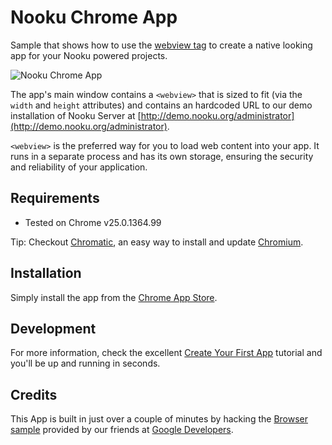 # Nooku Chrome App

Sample that shows how to use the [webview tag](http://developer.chrome.com/trunk/apps/app_external.html#webview) to create a native looking app for your Nooku powered projects.

![Nooku Chrome App](http://cl.ly/KhCh/Screen%20Shot%202012-11-05%20at%2023.52.35.png)

The app's main window contains a `<webview>` that is sized to fit (via the `width` and `height` attributes) and contains an hardcoded URL to our demo installation of Nooku Server at [http://demo.nooku.org/administrator](http://demo.nooku.org/administrator).

`<webview>` is the preferred way for you to load web content into your app. It runs in a separate process and has its own storage, ensuring the security and reliability of your application.

## Requirements

* Tested on Chrome v25.0.1364.99

Tip: Checkout [Chromatic](http://mrgeckosmedia.com/applications/info/Chromatic), an easy way to install and update [Chromium](http://www.chromium.org/getting-involved/download-chromium).


## Installation

Simply install the app from the [Chrome App Store](https://chrome.google.com/webstore/detail/nooku/pbkhaabnfdganaandeonchcbjcbbohdd).

## Development

For more information, check the excellent [Create Your First App](http://developer.chrome.com/trunk/apps/first_app.html) tutorial and you'll be up and running in seconds.

## Credits

This App is built in just over a couple of minutes by hacking the [Browser sample](http://developer.chrome.com/apps/samples.html) provided by our friends at [Google Developers](http://developer.chrome.com/trunk/apps/about_apps.html).
